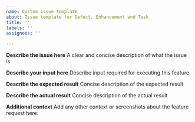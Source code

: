 ```yaml
---
name: Custom issue template
about: Issue template for Defect, Enhancement and Task
title: ''
labels: ''
assignees: ''

---
```


**Describe the issue here**
A clear and concise description of what the issue is

**Describe your input here**
Describe input required for executing this feature

**Describe the expected result**
Concise description of the expected result

**Describe the actual result**
Concise description of the actual result

**Additional context**
Add any other context or screenshots about the feature request here.
